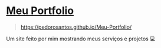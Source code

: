 # <a href="https://pedorosantos.github.io/Meu-Portfolio/">Meu Portfolio </a>
> https://pedorosantos.github.io/Meu-Portfolio/
 
 Um site feito por mim mostrando meus serviços e projetos 💻

